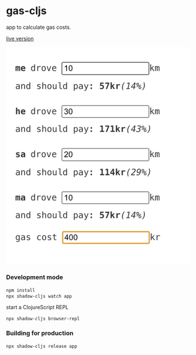 # gas-cljs

app to calculate gas costs.

[live version](https://merisbahti.github.io/gas-cljs/)

![app screenshot](./example-pic.png)

### Development mode
```
npm install
npx shadow-cljs watch app
```
start a ClojureScript REPL
```
npx shadow-cljs browser-repl
```
### Building for production

```
npx shadow-cljs release app
```
